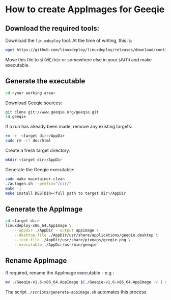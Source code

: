 # How to create AppImages for Geeqie

## Download the required tools:

Download the `linuxdeploy` tool. At the time of writing, this is:
```sh
wget https://github.com/linuxdeploy/linuxdeploy/releases/download/continuous/linuxdeploy-x86_64.AppImage
```

Move this file to `$HOME/bin` or somewhere else in your `$PATH` and make executable.

## Generate the executable

```sh
cd <your working area>
```

Download Geeqie sources:
```sh
git clone git://www.geeqie.org/geeqie.git
cd geeqie
```

If a run has already been made, remove any existing targets:
```sh
rm -r  <target dir>/AppDir
sudo rm -rf doc/html
```

Create a fresh target directory:
```sh
mkdir <target dir>/AppDir
```

Generate the Geeqie executable:
```sh
sudo make maintainer-clean
./autogen.sh --prefix="/usr/"
make -j
make install DESTDIR=<full path to target dir>/AppDir
```

## Generate the AppImage

```sh
cd <target dir>
linuxdeploy-x86_64.AppImage \
    --appdir ./AppDir --output appimage \
    --desktop-file ./AppDir/usr/share/applications/geeqie.desktop \
    --icon-file ./AppDir/usr/share/pixmaps/geeqie.png \
    --executable ./AppDir/usr/bin/geeqie`
```

## Rename AppImage
If required, rename the AppImage executable - e.g.:
```sh
mv ./Geeqie-v1.6-x86_64.AppImage $(./Geeqie-v1.6-x86_64.AppImage -v | sed 's/git//' | sed 's/-.* /-/' | sed 's/ /-v/' | sed 's/-GTK3//').AppImage
```

The script `./scripts/generate-appimage.sh` automates this process.
